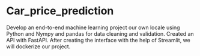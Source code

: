 # Car_price_prediction

Develop an end-to-end machine learning project our own locale using Python and Nympy and pandas for data cleaning and validation. 
Created an API with FastAPI.
After creating the interface with the help of Streamlit, we will dockerize our project.

